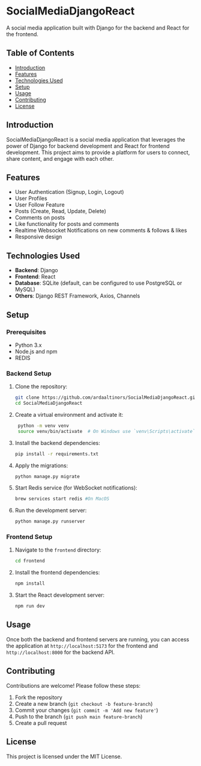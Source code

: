 # SocialMediaDjangoReact

A social media application built with Django for the backend and React for the frontend.

## Table of Contents

- [Introduction](#introduction)
- [Features](#features)
- [Technologies Used](#technologies-used)
- [Setup](#setup)
- [Usage](#usage)
- [Contributing](#contributing)
- [License](#license)

## Introduction

SocialMediaDjangoReact is a social media application that leverages the power of Django for backend development and React for frontend development. This project aims to provide a platform for users to connect, share content, and engage with each other.

## Features

- User Authentication (Signup, Login, Logout)
- User Profiles
- User Follow Feature
- Posts (Create, Read, Update, Delete)
- Comments on posts
- Like functionality for posts and comments
- Realtime Websocket Notifications on new comments & follows & likes
- Responsive design

## Technologies Used

- **Backend**: Django
- **Frontend**: React
- **Database**: SQLite (default, can be configured to use PostgreSQL or MySQL)
- **Others**: Django REST Framework, Axios, Channels

## Setup

### Prerequisites

- Python 3.x
- Node.js and npm
- REDIS

### Backend Setup

1. Clone the repository:

   ```bash
   git clone https://github.com/ardaaltinors/SocialMediaDjangoReact.git
   cd SocialMediaDjangoReact
   ```

2. Create a virtual environment and activate it:

   ```bash
    python -m venv venv
    source venv/bin/activate  # On Windows use `venv\Scripts\activate`
   ```

3. Install the backend dependencies:

   ```bash
   pip install -r requirements.txt
   ```

4. Apply the migrations:

   ```bash
   python manage.py migrate
   ```

5. Start Redis service (for WebSocket notifications):

   ```bash
   brew services start redis #On MacOS
   ```

6. Run the development server:
   ```bash
   python manage.py runserver
   ```

### Frontend Setup

1. Navigate to the `frontend` directory:

   ```bash
   cd frontend
   ```

2. Install the frontend dependencies:

   ```bash
   npm install
   ```

3. Start the React development server:
   ```bash
   npm run dev
   ```

## Usage

Once both the backend and frontend servers are running, you can access the application at `http://localhost:5173` for the frontend and `http://localhost:8000` for the backend API.

## Contributing

Contributions are welcome! Please follow these steps:

1. Fork the repository
2. Create a new branch (`git checkout -b feature-branch`)
3. Commit your changes (`git commit -m 'Add new feature'`)
4. Push to the branch (`git push main feature-branch`)
5. Create a pull request

## License

This project is licensed under the MIT License.
